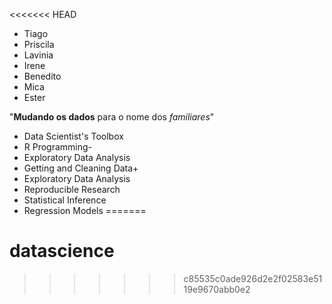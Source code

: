 <<<<<<< HEAD
* Tiago
* Priscila
* Lavinia
* Irene
* Benedito
* Mica
* Ester

"**Mudando os dados** para o nome dos _familiares_"
* Data Scientist's Toolbox
* R Programming-
* Exploratory Data Analysis
* Getting and Cleaning Data+
* Exploratory Data Analysis
* Reproducible Research
* Statistical Inference
* Regression Models
=======
# datascience
>>>>>>> c85535c0ade926d2e2f02583e5119e9670abb0e2
